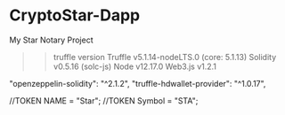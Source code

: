 # CryptoStar-Dapp
My Star Notary Project
>>truffle version
Truffle v5.1.14-nodeLTS.0 (core: 5.1.13)
Solidity v0.5.16 (solc-js)
Node v12.17.0
Web3.js v1.2.1


"openzeppelin-solidity": "^2.1.2",
"truffle-hdwallet-provider": "^1.0.17",
 
//TOKEN NAME = "Star";
//TOKEN Symbol = "STA";
